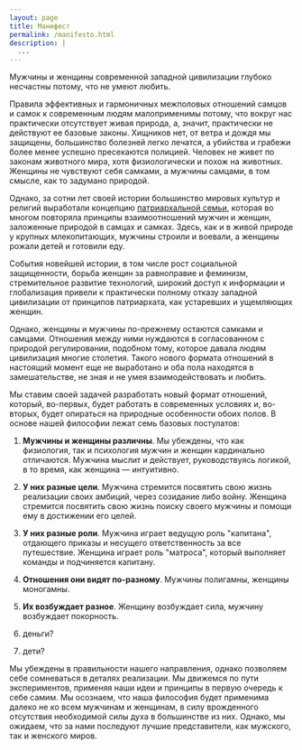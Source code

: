 ```yaml
---
layout: page
title: Манифест
permalink: /manifesto.html
description: |
  ...
---
```


Мужчины и женщины современной западной цивилизации глубоко несчастны потому,
что не умеют любить.

Правила эффективных и гармоничных межполовых отношений
самцов и самок к современным людям малоприменимы потому, что вокруг
нас практически отсутствует живая природа, а, значит, практически не действуют
ее базовые законы. Хищников нет, от ветра и дождя мы защищены, большинство
болезней легко лечатся, а убийства и грабежи более менее успешно пресекаются полицией.
Человек не живет по законам животного мира, хотя физиологически
и похож на животных. Женщины не чувствуют себя самками, а мужчины самцами,
в том смысле, как то задумано природой.

Однако, за сотни лет своей истории большинство мировых культур и религий выработали
концепцию
[патриархальной семьи](https://ru.wikipedia.org/wiki/%D0%9F%D0%B0%D1%82%D1%80%D0%B8%D0%B0%D1%80%D1%85%D0%B0%D1%82),
которая во многом повторяла принципы
взаимоотношений мужчин и женщин, заложенные природой в самцах и самках. Здесь,
как и в живой природе у крупных млекопитающих, мужчины строили и воевали,
а женщины рожали детей и готовили еду.

События новейшей истории, в том числе рост социальной защищенности,
борьба женщин за равноправие и феминизм, стремительное развитие технологий,
широкий доступ к информации и глобализация привели к практически полному
отказу западной цивилизации от принципов патриархата, как устаревших и
ущемляющих женщин.

Однако, женщины и мужчины по-прежнему остаются самками и самцами. Отношения
между ними нуждаются в согласованном с природой регулировании, подобном тому,
которое давала людям цивилизация многие столетия. Такого нового формата
отношений в настоящий момент еще не выработано и оба пола находятся
в замешательстве, не зная и не умея взаимодействовать и любить.

Мы ставим своей задачей разработать новый формат отношений, который,
во-первых, будет работать в современных условиях и, во-вторых,
будет опираться на природные особенности обоих полов. В основе нашей
философии лежат семь базовых постулатов:

1. **Мужчины и женщины различны**.
Мы убеждены, что как физиология, так и психология мужчин и женщин кардинально отличаются.
Мужчина мыслит и действует, руководствуясь логикой, в то время, как женщина &mdash; интуитивно.

2. **У них разные цели**.
Мужчина стремится посвятить свою жизнь реализации своих амбиций, через
созидание либо войну. Женщина стремится посвятить свою жизнь поиску
своего мужчины и помощи ему в достижении его целей.

3. **У них разные роли**.
Мужчина играет ведущую роль "капитана", отдающего приказы
и несущего ответственность за все путешествие. Женщина играет роль
"матроса", который выполняет команды и подчиняется капитану.

4. **Отношения они видят по-разному**.
Мужчины полигамны, женщины моногамны.

5. **Их возбуждает разное**.
Женщину возбуждает сила, мужчину возбуждает покорность.

6. деньги?

7. дети?

Мы убеждены в правильности нашего направления, однако позволяем себе
сомневаться в деталях реализации. Мы движемся по пути экспериментов, применяя
наши идеи и принципы в первую очередь к себе самим.
Мы осознаем, что наша философия будет применима далеко не ко всем мужчинам
и женщинам, в силу врожденного отсутствия необходимой силы духа в большинстве
из них. Однако, мы ожидаем, что за нами последуют лучшие представители, как
мужского, так и женского миров.

